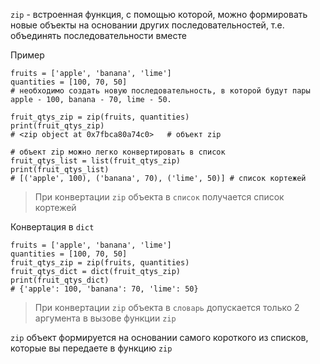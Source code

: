 `zip` - встроенная функция, с помощью которой, можно формировать новые объекты на основании других последовательностей, т.е. объединять последовательности вместе

Пример
```
fruits = ['apple', 'banana', 'lime']
quantities = [100, 70, 50]
# необходимо создать новую последовательность, в которой будут пары apple - 100, banana - 70, lime - 50.

fruit_qtys_zip = zip(fruits, quantities)
print(fruit_qtys_zip)
# <zip object at 0x7fbca80a74c0>   # объект zip

# объект zip можно легко конвертировать в список
fruit_qtys_list = list(fruit_qtys_zip)
print(fruit_qtys_list)
# [('apple', 100), ('banana', 70), ('lime', 50)] # список кортежей
```
> При конвертации `zip` объекта в `список` получается список кортежей

Конвертация в `dict`
```
fruits = ['apple', 'banana', 'lime']
quantities = [100, 70, 50]
fruit_qtys_zip = zip(fruits, quantities)
fruit_qtys_dict = dict(fruit_qtys_zip)
print(fruit_qtys_dict)
# {'apple': 100, 'banana': 70, 'lime': 50}
```
> При конвертации `zip` объекта в `словарь` допускается только 2 аргумента в вызове функции `zip`


`zip` объект формируется на основании самого короткого из списков, которые вы передаете в функцию `zip`



